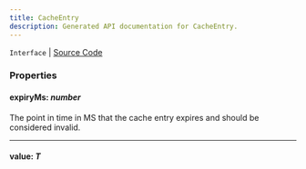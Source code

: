 ```yaml
---
title: CacheEntry
description: Generated API documentation for CacheEntry.
---
```


`Interface` | [Source Code](https://github.com/mrCamelCode/jtjs/blob/ddfaeb1a2c9bf793372bb41076f65f452b124091/libs/data/lib/storage/cache.ts#L1)

### Properties

#### expiryMs: _number_

The point in time in MS that the cache entry expires
and should be considered invalid.

---

#### value: _T_